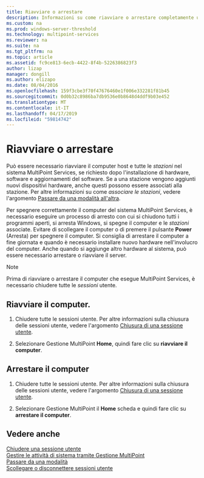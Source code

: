 ```yaml
---
title: Riavviare o arrestare
description: Informazioni su come riavviare o arrestare completamente un sistema MultiPoint Services
ms.custom: na
ms.prod: windows-server-threshold
ms.technology: multipoint-services
ms.reviewer: na
ms.suite: na
ms.tgt_pltfrm: na
ms.topic: article
ms.assetid: fc9ce813-6ecb-4422-8f4b-5226386823f3
author: lizap
manager: dongill
ms.author: elizapo
ms.date: 08/04/2016
ms.openlocfilehash: 159f3cbe3f70f47676460e1f006e332281f81b45
ms.sourcegitcommit: 0d0b32c8986ba7db9536e0b8648d4ddf9b03e452
ms.translationtype: MT
ms.contentlocale: it-IT
ms.lasthandoff: 04/17/2019
ms.locfileid: "59814742"
---
```

# <a name="restart-or-shut-down"></a>Riavviare o arrestare
Può essere necessario riavviare il computer host e tutte le *stazioni* nel sistema MultiPoint Services, se richiesto dopo l'installazione di hardware, software e aggiornamenti del software. Se a una stazione vengono aggiunti nuovi dispositivi hardware, anche questi possono essere associati alla stazione. Per altre informazioni su come *associare le stazioni*, vedere l'argomento [Passare da una modalità all'altra](Switch-Between-Modes.md).  
  
Per spegnere correttamente il computer del sistema MultiPoint Services, è necessario eseguire un processo di arresto con cui si chiudono tutti i programmi aperti, si arresta Windows, si spegne il computer e le *stazioni* associate. Evitare di scollegare il computer o di premere il pulsante **Power** (Arresta) per spegnere il computer. Si consiglia di arrestare il computer a fine giornata e quando è necessario installare nuovo hardware nell'involucro del computer.  Anche quando si aggiunge altro hardware al sistema, può essere necessario arrestare o riavviare il server.  
  
> [!NOTE]  
> Prima di riavviare o arrestare il computer che esegue MultiPoint Services, è necessario chiudere tutte le *sessioni* utente.  
  
## <a name="restart-the-computer"></a>Riavviare il computer.  
  
1.  Chiudere tutte le sessioni utente. Per altre informazioni sulla chiusura delle sessioni utente, vedere l'argomento [Chiusura di una sessione utente](End-a-User-Session.md).  
  
2.  Selezionare Gestione MultiPoint **Home**, quindi fare clic su **riavviare il computer**.  
  
## <a name="shut-down-the-computer"></a>Arrestare il computer  
  
1.  Chiudere tutte le sessioni utente. Per altre informazioni sulla chiusura delle sessioni utente, vedere l'argomento [Chiusura di una sessione utente](End-a-User-Session.md).  
  
2.  Selezionare Gestione MultiPoint il **Home** scheda e quindi fare clic su **arrestare il computer**.  
  
## <a name="see-also"></a>Vedere anche  
[Chiudere una sessione utente](End-a-User-Session.md)  
[Gestire le attività di sistema tramite Gestione MultiPoint](Manage-System-Tasks-Using-MultiPoint-Manager.md)  
[Passare da una modalità](Switch-Between-Modes.md)  
[Scollegare o disconnettere sessioni utente](Log-off-or-Disconnect-User-Sessions.md)